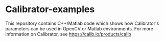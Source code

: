 # Calibrator-examples

This repository contains C++/Matlab code which shows how Calibrator's parameters can be used in OpenCV or Matlab environments.
For more information on Calibrator, see https://calib.io/products/calib

